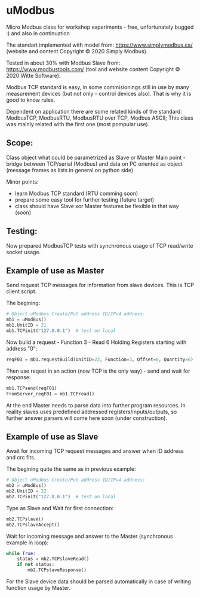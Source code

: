 # uModbus
Micro Modbus class for workshop experiments - free, unfortunately bugged :) and also in continuation

The standart implemented with model from: https://www.simplymodbus.ca/ (website and content Copyright © 2020 Simply Modbus).

Tested in about 30% with Modbus Slave from: https://www.modbustools.com/ (tool and website content Copyright © 2020 Witte Software).  

Modbus TCP standard is easy, in some commisionings still in use by many measurement devices (but not only - control devices also).
That is why it is good to know rules. 

Dependent on application there are some related kinds of the standard: ModbusTCP, ModbusRTU, ModbusRTU over TCP, Modbus ASCII; This class was mainly related with the first one (most pompular use).

## Scope:
Class object what could be parametrized as Slave or Master
Main point - bridge between TCP/serial (Modbus) and data on PC oriented as object (message frames as lists in general on python side)

Minor points:
 - learn Modbus TCP standard (RTU comming soon)
 - prepare some easy tool for further testing (future target)
 - class should have Slave xor Master features be flexible in that way (soon)
 
## Testing:
Now prepared ModbusTCP tests with synchronous usage of TCP read/write socket usage.


## Example of use as Master
Send request TCP messages for information from slave devices. This is TCP client script.

The begining:
```python
# Object uModbus Create/Put address ID/IPv4 address:
mb1 = uModBus()
mb1.UnitID = 21
mb1.TCPinit("127.0.0.1")  # test on local
```

Now build a request - Function 3 - Read 6 Holding Registers starting with address "0":
```python
reqF03 = mb1.requestBuild(UnitID=22, Function=3, Offset=0, Quantity=6)
```

Then use reqest in an action (now TCP is the only way) - send and wait for response:
```python
mb1.TCPsend(reqF01)
FromServer_reqF01 = mb1.TCPread()
```

At the end Master needs to parse data into further program resources.
In reality slaves uses predefined addressed registers/inputs/outputs, so further answer parsers will come here soon (under construction).


## Example of use as Slave
Await for incoming TCP request messages and answer when ID address and crc fits.

The begining quite the same as in previous example:
```python
# Object uModbus Create/Put address ID/IPv4 address:
mb2 = uModBus()
mb2.UnitID = 22
mb2.TCPinit("127.0.0.1")  # test on local
```

Type as Slave and Wait for first connection:
```python
mb2.TCPslave()
mb2.TCPslaveAccept()
```

Wait for incoming message and answer to the Master (synchronous example in loop):
```python
while True:
    status = mb2.TCPslaveRead()
    if not status:
        mb2.TCPslaveResponse()
```

For the Slave device data should be parsed automatically in case of writing function usage by Master.

